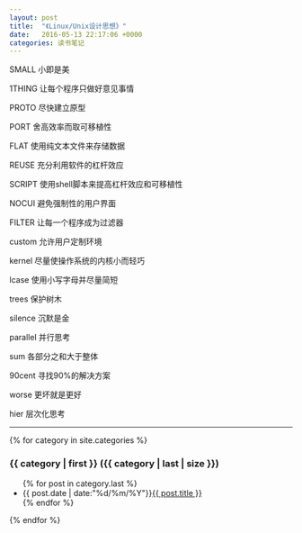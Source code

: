 ```yaml
---
layout: post
title:  "《Linux/Unix设计思想》"
date:   2016-05-13 22:17:06 +0000
categories: 读书笔记 
---
```


SMALL 小即是美

1THING 让每个程序只做好意见事情

PROTO 尽快建立原型

PORT 舍高效率而取可移植性

FLAT 使用纯文本文件来存储数据

REUSE 充分利用软件的杠杆效应

SCRIPT 使用shell脚本来提高杠杆效应和可移植性

NOCUI 避免强制性的用户界面

FILTER 让每一个程序成为过滤器

custom 允许用户定制环境

kernel 尽量使操作系统的内核小而轻巧

lcase 使用小写字母并尽量简短

trees 保护树木

silence 沉默是金

parallel 并行思考

sum 各部分之和大于整体

90cent 寻找90%的解决方案

worse 更坏就是更好

hier 层次化思考

-----

{% for category in site.categories %}
<h3>{{ category | first }} ({{ category | last | size }})</h3> 
<ul class="arc-list">
{% for post in category.last %} 
<li>{{ post.date | date:"%d/%m/%Y"}}<a href="{{ post.url }}">{{ post.title }}</a></li>
{% endfor %}
</ul> 
{% endfor %}
